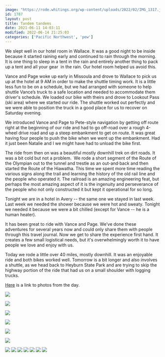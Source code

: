 ```yaml
---
image: "https://rode.whitings.org/wp-content/uploads/2022/02/IMG_1317.jpg"
id: 1787
layout: post
title: Tandem tandems
date: 2021-06-11 14:03:11
modified: 2022-06-14 21:25:03
categories: ['Pacific Northwest', 'pew']
---
```


We slept well in our hotel room in Wallace. It was a good night to be inside because it started raining early and continued to rain through the morning. It is one thing to sleep in a tent in the rain and entirely another thing to pack up a tent and all your gear  in the rain. Our hotel room helped us avoid this.


Vance and Page woke up early in Missoula and drove to Wallace to pick us up at the hotel at 9 AM in order to make the shuttle timing work. It is a little less fun to be on a schedule, but we had arranged with someone to help shuttle Vance’s truck to a safe location and needed to accommodate them driver's schedule. We loaded our bike with theirs and drove to Lookout Pass (ski area) where we started our ride. The shuttle worked out perfectly and we were able to position the truck in a good place for us to recover on Saturday evening.


We introduced Vance and Page to Pete-style navigation by getting off route right at the beginning of our ride and had to go off-road over a rough 4-wheel drive road and up a steep embankment to get on route. It was great having four people to push the bike when we went up the embankment. Had it just been Natalie and I we might have had to unload the bike first.


The ride from then on was a beautiful mostly downhill trek on dirt roads. It was a bit cold but not a problem.  We rode a short segment of the Route of the Olympian out to the tunnel and trestle as an out-and·back and then started the Route of the Hiawatha. This time we spent more time reading the various signs along the trail and learning the history of the old rail line and the people who operated it. The railroad is an amazing engineering feat, but perhaps the most amazing aspect of it is the ingenuity and perseverance of the people who not only constructed it but kept it operational for so long.


Tonight we are in a hotel in Avery -- the same one we stayed in last week. Last week we needed the shower because we were hot and sweaty. Tonight we needed it because we were a bit chilled (except for Vance -- he is a human heater).


It has been great to ride with Vance and Page. We’ve done these adventures for several years now and could only share them with people through this travel journal. Now we get to share the experience first hand. It creates a few small logistical needs, but it's overwhelmingly worth it to have people we love and enjoy with us.


Today we rode a little over 40 miles, mostly downhill. It was an enjoyable ride and both bikes worked well. Tomorrow is a bit longer and also involves a shuttle, as we head back to Heyburn State Park and are trying to skip the highway portion of the ride that had us on a small shoulder with logging trucks.


[Here](https://photos.app.goo.gl/rnTyZDMvjwKDjAyN8) is a link to photos from the day.




![](blob:https://ride.whitings.org/7782ce4c-5e3d-4b4b-b60e-35535a2b06c4)


![](blob:https://ride.whitings.org/f0940e69-8509-4e66-a4d9-032292dd7a66)


![](blob:https://ride.whitings.org/0e6ec908-a88e-44e2-903d-5520204868c5)


![](blob:https://ride.whitings.org/612e2125-d987-48e1-9b55-b6b6a8a247bb)


![](blob:https://ride.whitings.org/29c465b2-7e53-4d49-8689-efb015f7af18)


![](blob:https://ride.whitings.org/53928074-5872-4547-83bc-64ad0d7191c8)



<!-- Auto-inserted images -->
![](https://rode.whitings.org/wp-content/uploads/2021/06/IMG_1354.jpg)
![](https://rode.whitings.org/wp-content/uploads/2021/06/PXL_20210611_233230832.jpg)
![](https://rode.whitings.org/wp-content/uploads/2021/06/PXL_20210612_013853219.jpg)
![](https://rode.whitings.org/wp-content/uploads/2021/06/img_1308-scaled.jpg)
![](https://rode.whitings.org/wp-content/uploads/2021/06/img_1356.jpg)
![](https://rode.whitings.org/wp-content/uploads/2022/02/IMG_1317.jpg)
![](https://rode.whitings.org/wp-content/uploads/2022/02/PXL_20210612_001353657.jpg)
